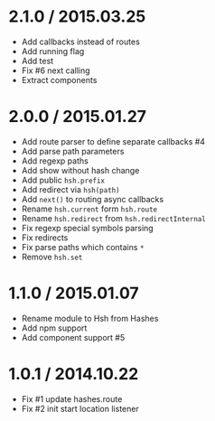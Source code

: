# 2.1.0 / 2015.03.25

  * Add callbacks instead of routes
  * Add running flag
  * Add test
  * Fix #6 next calling
  * Extract components

# 2.0.0 / 2015.01.27

  * Add route parser to define separate callbacks #4
  * Add parse path parameters
  * Add regexp paths
  * Add show without hash change
  * Add public `hsh.prefix`
  * Add redirect via `hsh(path)`
  * Add `next()` to routing async callbacks
  * Rename `hsh.current` form `hsh.route`
  * Rename `hsh.redirect` from `hsh.redirectInternal`
  * Fix regexp special symbols parsing
  * Fix redirects
  * Fix parse paths which contains `*`
  * Remove `hsh.set`

# 1.1.0 / 2015.01.07

  * Rename module to Hsh from Hashes
  * Add npm support
  * Add component support #5

# 1.0.1 / 2014.10.22

  * Fix #1 update hashes.route
  * Fix #2 init start location listener

